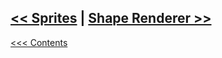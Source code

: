 ## [<< Sprites](Sprites.md)	|	[Shape Renderer >>](ShapeRenderer.md)

[<<< Contents](../Contents.md)
